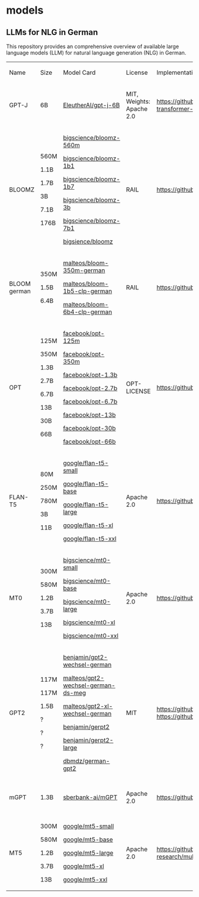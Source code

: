 # models
## LLMs for NLG in German

This repository provides an comprehensive overview of available large language models (LLM) for natural language generation (NLG) in German.

<table>
    <tr>
        <td>
            <p>Name</p>
        </td>
        <td>
            <p>Size</p>
        </td>
        <td>
            <p>Model Card</p>
        </td>
        <td>
            <p>License</p>
        </td>
        <td>
            <p>Implementation</p>
        </td>
        <td>
            <p>Paper</p>
        </td>
    </tr>
    <tr>
        <td>
            <p>GPT-J</p>
        </td>
        <td>
            <p>6B</p>
        </td>
        <td>
            <p><a href="https://huggingface.co/EleutherAI/gpt-j-6B">EleutherAI/gpt-j-6B</a></p>
        </td>
        <td>
            <p>MIT, Weights: Apache 2.0</p>
        </td>
        <td>
            <p><a
                    href="https://github.com/kingoflolz/mesh-transformer-jax/">https://github.com/kingoflolz/mesh-transformer-jax/</a>
            </p>
        </td>
        <td>
            <p>-</p>
        </td>
    </tr>
    <tr>
        <td>
            <p>BLOOMZ</p>
        </td>
        <td>
            <p>560M</p>
            <p>1.1B</p>
            <p>1.7B</p>
            <p>3B</p>
            <p>7.1B</p>
            <p>176B</p>
        </td>
        <td>
            <p><a href="https://huggingface.co/bigscience/bloomz-560m">bigscience/bloomz-560m</a></p>
            <p><a href="https://huggingface.co/bigscience/bloomz-1b1">bigscience/bloomz-1b1</a></p>
            <p><a href="https://huggingface.co/bigscience/bloomz-1b7">bigscience/bloomz-1b7</a></p>
            <p><a href="https://huggingface.co/bigscience/bloomz-3b">bigscience/bloomz-3b</a></p>
            <p><a href="https://huggingface.co/bigscience/bloomz-7b1">bigscience/bloomz-7b1</a></p>
            <p><a href="https://huggingface.co/bigscience/bloomz">bigsience/bloomz</a></p>
        </td>
        <td>
            <p>RAIL</p>
        </td>
        <td>
            <p><a href="https://github.com/bigscience-workshop/xmtf">https://github.com/bigscience-workshop/xmtf</a>
            </p>
        </td>
        <td>
            <p>Muennighoff, Niklas, et al. Crosslingual generalization through multitask finetuning. (2022). DOI: <a
                    href="https://doi.org/10.48550/arXiv.2211.01786">https://doi.org/10.48550/arXiv.2211.01786</a>
            </p>
        </td>
    </tr>
    <tr>
        <td>
            <p>BLOOM german</p>
        </td>
        <td>
            <p>350M</p>
            <p>1.5B</p>
            <p>6.4B</p>
        </td>
        <td>
            <p><a href="https://huggingface.co/malteos/bloom-350m-german">malteos/bloom-350m-german</a></p>
            <p><a href="https://huggingface.co/malteos/bloom-1b5-clp-german">malteos/bloom-1b5-clp-german</a></p>
            <p><a href="https://huggingface.co/malteos/bloom-6b4-clp-german">malteos/bloom-6b4-clp-german</a></p>
        </td>
        <td>
            <p>RAIL</p>
        </td>
        <td>
            <p><a href="https://github.com/malteos/clp-transfer">https://github.com/malteos/clp-transfer</a></p>
        </td>
        <td>
            <p>Ostendorff, Malte; Rehm, Georg. Efficient Language Model Training through Cross-Lingual and
                Progressive Transfer Learning. (2023). DOI: https://doi.org/10.48550/arXiv.2301.09626</p>
        </td>
    </tr>
    <tr>
        <td>
            <p>OPT</p>
        </td>
        <td>
            <p>125M</p>
            <p>350M</p>
            <p>1.3B</p>
            <p>2.7B</p>
            <p>6.7B</p>
            <p>13B</p>
            <p>30B</p>
            <p>66B</p>
        </td>
        <td>
            <p><a href="https://huggingface.co/facebook/opt-125m">facebook/opt-125m</a></p>
            <p><a href="https://huggingface.co/facebook/opt-350m">facebook/opt-350m</a></p>
            <p><a href="https://huggingface.co/facebook/opt-1.3b">facebook/opt-1.3b</a></p>
            <p><a href="https://huggingface.co/facebook/opt-2.7b">facebook/opt-2.7b</a></p>
            <p><a href="https://huggingface.co/facebook/opt-6.7b">facebook/opt-6.7b</a></p>
            <p><a href="https://huggingface.co/facebook/opt-13b">facebook/opt-13b</a></p>
            <p><a href="https://huggingface.co/facebook/opt-30b">facebook/opt-30b</a></p>
            <p><a href="https://huggingface.co/facebook/opt-66b">facebook/opt-66b</a></p>
        </td>
        <td>
            <p>OPT-LICENSE</p>
        </td>
        <td>
            <p><a href="https://github.com/facebookresearch/metaseq">https://github.com/facebookresearch/metaseq</a>
            </p>
        </td>
        <td>
            <p>Zhang, Susan, et al. Opt: Open pre-trained transformer language models. (2022). DOI: <a
                    href="https://doi.org/10.48550/arXiv.2205.01068">https://doi.org/10.48550/arXiv.2205.01068</a>
            </p>
        </td>
    </tr>
    <tr>
        <td>
            <p>FLAN-T5</p>
        </td>
        <td>
            <p>80M</p>
            <p>250M</p>
            <p>780M</p>
            <p>3B</p>
            <p>11B</p>
        </td>
        <td>
            <p><a href="https://huggingface.co/google/flan-t5-small">google/flan-t5-small</a></p>
            <p><a href="https://huggingface.co/google/flan-t5-base">google/flan-t5-base</a></p>
            <p><a href="https://huggingface.co/google/flan-t5-large">google/flan-t5-large</a></p>
            <p><a href="https://huggingface.co/google/flan-t5-xl">google/flan-t5-xl</a></p>
            <p><a href="https://huggingface.co/google/flan-t5-xxl">google/flan-t5-xxl</a></p>
        </td>
        <td>
            <p>Apache 2.0</p>
        </td>
        <td>
            <p><a href="https://github.com/google-research/t5x">https://github.com/google-research/t5x</a></p>
        </td>
        <td>
            <p>Chung, Hyung Won, et al. Scaling instruction-finetuned language models. (2022). DOI:
                https://doi.org/10.48550/arXiv.2210.11416</p>
        </td>
    </tr>
    <tr>
        <td>
            <p>MT0</p>
        </td>
        <td>
            <p>300M</p>
            <p>580M</p>
            <p>1.2B</p>
            <p>3.7B</p>
            <p>13B</p>
        </td>
        <td>
            <p><a href="https://huggingface.co/bigscience/mt0-small">bigscience/mt0-small</a></p>
            <p><a href="https://huggingface.co/bigscience/mt0-base">bigscience/mt0-base</a></p>
            <p><a href="https://huggingface.co/bigscience/mt0-large">bigscience/mt0-large</a></p>
            <p><a href="https://huggingface.co/bigscience/mt0-xl">bigscience/mt0-xl</a></p>
            <p><a href="https://huggingface.co/bigscience/mt0-xxl">bigscience/mt0-xxl</a></p>
        </td>
        <td>
            <p>Apache 2.0</p>
        </td>
        <td>
            <p><a href="https://github.com/bigscience-workshop/xmtf">https://github.com/bigscience-workshop/xmtf</a>
            </p>
        </td>
        <td>
            <p>Muennighoff, Niklas, et al. Crosslingual generalization through multitask finetuning. (2022). DOI: <a
                    href="https://doi.org/10.48550/arXiv.2211.01786">https://doi.org/10.48550/arXiv.2211.01786</a>
            </p>
        </td>
    </tr>
    <tr>
        <td>
            <p>GPT2</p>
        </td>
        <td>
            <p>117M</p>
            <p>117M</p>
            <p>1.5B</p>
            <p>?</p>
            <p>?</p>
            <p>?</p>
        </td>
        <td>
            <p><a href="https://huggingface.co/benjamin/gpt2-wechsel-german">benjamin/gpt2-wechsel-german</a></p>
            <p><a
                    href="https://huggingface.co/malteos/gpt2-wechsel-german-ds-meg">malteos/gpt2-wechsel-german-ds-meg</a>
            </p>
            <p><a href="https://huggingface.co/malteos/gpt2-xl-wechsel-german">malteos/gpt2-xl-wechsel-german</a>
            </p>
            <p><a href="https://huggingface.co/benjamin/gerpt2">benjamin/gerpt2</a></p>
            <p><a href="https://huggingface.co/benjamin/gerpt2-large">benjamin/gerpt2-large</a></p>
            <p><a href="https://huggingface.co/dbmdz/german-gpt2">dbmdz/german-gpt2</a></p>
        </td>
        <td>
            <p>MIT</p>
        </td>
        <td>
            <p><a href="https://github.com/CPJKU/wechsel">https://github.com/CPJKU/wechsel</a> <a
                    href="https://github.com/bminixhofer/gerpt2">https://github.com/bminixhofer/gerpt2</a></p>
        </td>
        <td>
            <p>Minixhofer, Benjamin, et al. WECHSEL: Effective initialization of subword embeddings for
                cross-lingual transfer of monolingual language models. (2021). DOI:
                http://dx.doi.org/10.18653/v1/2022.naacl-main.293</p>
        </td>
    </tr>
    <tr>
        <td>
            <p>mGPT</p>
        </td>
        <td>
            <p>1.3B</p>
        </td>
        <td>
            <p><a href="https://huggingface.co/sberbank-ai/mGPT">sberbank-ai/mGPT</a></p>
        </td>
        <td>
            <p>Apache 2.0</p>
        </td>
        <td>
            <p><a href="https://github.com/ai-forever/mgpt">https://github.com/ai-forever/mgpt</a></p>
        </td>
        <td>
            <p>Shliazhko, Oleh, et al. mgpt: Few-shot learners go multilingual. (2022). DOI: <a
                    href="https://doi.org/10.48550/arXiv.2204.07580">https://doi.org/10.48550/arXiv.2204.07580</a>
            </p>
        </td>
    </tr>
    <tr>
        <td>
            <p>MT5</p>
        </td>
        <td>
            <p>300M</p>
            <p>580M</p>
            <p>1.2B</p>
            <p>3.7B</p>
            <p>13B</p>
        </td>
        <td>
            <p><a href="https://huggingface.co/google/mt5-small">google/mt5-small</a></p>
            <p><a href="https://huggingface.co/google/mt5-base">google/mt5-base</a></p>
            <p><a href="https://huggingface.co/google/mt5-large">google/mt5-large</a></p>
            <p><a href="https://huggingface.co/google/mt5-xl">google/mt5-xl</a></p>
            <p><a href="https://huggingface.co/google/mt5-xxl">google/mt5-xxl</a></p>
        </td>
        <td>
            <p>Apache 2.0</p>
        </td>
        <td>
            <p><a href="https://github.com/google-research/multilingual-t5">https://github.com/google-research/multilingual-t5</a></p>
        </td>
        <td>
            <p>Xue, Linting, et al. mT5: A massively multilingual pre-trained text-to-text transformer. (2020). DOI:
                <a href="https://doi.org/10.18653/v1/2021.naacl-main.41">https://doi.org/10.18653/v1/2021.naacl-main.41</a>
            </p>
        </td>
    </tr>
</table>
